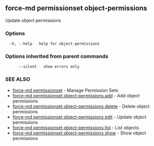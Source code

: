 ## force-md permissionset object-permissions

Update object permissions

### Options

```
  -h, --help   help for object-permissions
```

### Options inherited from parent commands

```
      --silent   show errors only
```

### SEE ALSO

* [force-md permissionset](force-md_permissionset.md)	 - Manage Permission Sets
* [force-md permissionset object-permissions add](force-md_permissionset_object-permissions_add.md)	 - Add object permissions
* [force-md permissionset object-permissions delete](force-md_permissionset_object-permissions_delete.md)	 - Delete object permissions
* [force-md permissionset object-permissions edit](force-md_permissionset_object-permissions_edit.md)	 - Update object permissions
* [force-md permissionset object-permissions list](force-md_permissionset_object-permissions_list.md)	 - List objects
* [force-md permissionset object-permissions show](force-md_permissionset_object-permissions_show.md)	 - Show object permissions

